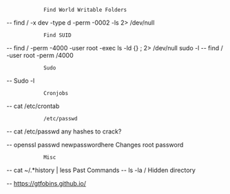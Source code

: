 				Find World Writable Folders
-- find / -x dev -type d -perm -0002 -ls 2> /dev/null


				Find SUID
-- find / -perm -4000 -user root -exec ls -ld {} \; 2> /dev/null sudo -l
-- find / -user root -perm /4000

				Sudo
-- Sudo -l

				Cronjobs
-- cat /etc/crontab								

				/etc/passwd
-- cat /etc/passwd								any hashes to crack?

-- openssl passwd newpasswordhere				Changes root password

				Misc
-- cat ~/.*history | less						Past Commands
-- ls -la /										Hidden directory



-- https://gtfobins.github.io/
